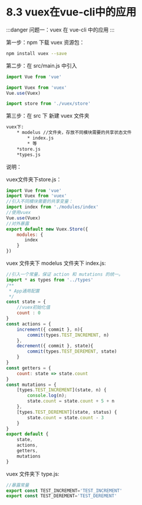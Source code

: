 # 8.3 vuex在vue-cli中的应用

:::danger 问题一：vuex 在 vue-cli 中的应用
:::

第一步：npm 下载 vuex 资源包：

```bash
npm install vuex --save
```

第二步：在 src/main.js 中引入

```js
import Vue from 'vue'

import Vuex from 'vuex'
Vue.use(Vuex)

import store from './vuex/store'
```

第三步：在 src 下 新建 vuex 文件夹

```bash
vuex下:
    * modelus //文件夹，存放不同模块需要的共享状态文件
        * index.js
        * 等
    *store.js
    *types.js
```

说明：

vuex文件夹下store.js：

```js
import Vue from 'vue'
import Vuex from 'vuex'
//引入不同模块需要的共享变量：
import index from './modules/index'
//使用vuex
Vue.use(Vuex)
//对外暴露
export default new Vuex.Store({
    modules: {
       index
    }
})
```

vuex 文件夹下 modelus 文件夹下 index.js:

```js
//引入一个常量，保证 action 和 mutations 的统一。
import * as types from '../types'
/**
 * App通用配置
 */
const state = {
    //vuex初始化值
    count : 0
}
const actions = {
    increment({ commit }, n){
        commit(types.TEST_INCREMENT, n)
    },
    decrement({ commit }, state){
        commit(types.TEST_DEREMENT, state)
    }
}
const getters = {
    count: state => state.count
}
const mutations = {
    [types.TEST_INCREMENT](state, n) {
        console.log(n);
        state.count = state.count + 5 + n
    },
    [types.TEST_DEREMENT](state, status) {
        state.count = state.count - 3
    }
}
export default {
    state,
    actions,
    getters,
    mutations
}
```

vuex 文件夹下 type.js:

```js
//暴露常量
export const TEST_INCREMENT='TEST_INCREMENT'
export const TEST_DEREMENT='TEST_DEREMENT'
```
